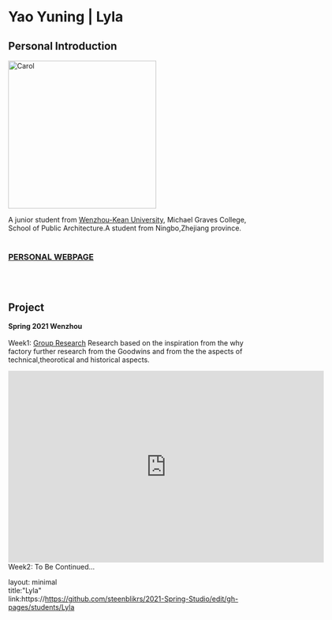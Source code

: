 # Yao Yuning | Lyla
## Personal Introduction
  <img alt="Carol" src="https://github.com/steenblikrs/2021-Spring-Studio/blob/gh-pages/students/Lyla/%E5%BE%AE%E4%BF%A1%E5%9B%BE%E7%89%87_20210305092139.jpg?raw=true" width="300">
  
  A junior student from [Wenzhou-Kean University](http://www.wku.edu.cn/), Michael Graves College, School of Public Architecture.A student from Ningbo,Zhejiang province.
  <br>
  <br>
### [PERSONAL WEBPAGE](https://yuning-yao.github.io/Architecture-Profolio/)
<br>

<br>

## Project
**Spring 2021 Wenzhou**
<br>
<br>
Week1: [Group Research](https://steenblikrs.github.io/2021-Spring-Studio/Research/Porocity)
Research based on the inspiration from the why factory further research from the Goodwins and from the the aspects of technical,theorotical and historical aspects.
<iframe src="https://docs.google.com/presentation/d/e/2PACX-1vTWUNr3xdj3qRzldKHm5Mp_OifhYsUTlZ0aUQEFRtbu3jAIBxdZA6XxRPV6j1hiqjh1nsOGdVUc8CHS/embed?start=true&loop=true&delayms=3000" frameborder="0" width="640" height="389" allowfullscreen="true" mozallowfullscreen="true" webkitallowfullscreen="true"></iframe>

<br>
Week2: To Be Continued...














































layout: minimal    
title:"Lyla"  
link:https://https://github.com/steenblikrs/2021-Spring-Studio/edit/gh-pages/students/Lyla
